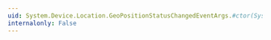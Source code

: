 ```yaml
---
uid: System.Device.Location.GeoPositionStatusChangedEventArgs.#ctor(System.Device.Location.GeoPositionStatus)
internalonly: False
---
```

